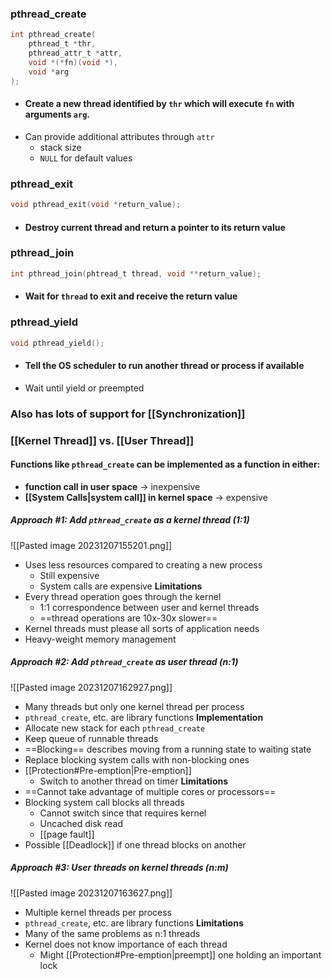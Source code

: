### pthread_create
```c
int pthread_create(
	pthread_t *thr, 
	pthread_attr_t *attr, 
	void *(*fn)(void *), 
	void *arg
);
```
* #### Create a new thread identified by `thr` which will execute `fn` with arguments `arg`.
* Can provide additional attributes through `attr`
	* stack size
	* `NULL` for default values
### pthread_exit
```c
void pthread_exit(void *return_value);
```
* #### Destroy current thread and return a pointer to its return value
### pthread_join
```c
int pthread_join(phtread_t thread, void **return_value);
```
* #### Wait for `thread` to exit and receive the return value
### pthread_yield
```c
void pthread_yield();
```
* #### Tell the OS scheduler to run another thread or process if available
* Wait until yield or preempted

### Also has lots of support for [[Synchronization]]

### [[Kernel Thread]] vs. [[User Thread]]
#### Functions like `pthread_create` can be implemented as a function in either:
* **function call in user space** → inexpensive
* **[[System Calls|system call]] in kernel space** → expensive
##### Approach #1: Add `pthread_create` as a kernel thread (1:1)
![[Pasted image 20231207155201.png]]
* Uses less resources compared to creating a new process
	* Still expensive
	* System calls are expensive
**Limitations**
* Every thread operation goes through the kernel
	* 1:1 correspondence between user and kernel threads
	* ==thread operations are 10x-30x slower==
* Kernel threads must please all sorts of application needs
* Heavy-weight memory management

##### Approach #2: Add `pthread_create` as user thread (n:1)
![[Pasted image 20231207162927.png]]
* Many threads but only one kernel thread per process
* `pthread_create`, etc. are library functions
**Implementation**
* Allocate new stack for each `pthread_create`
* Keep queue of runnable threads
* ==Blocking== describes moving from a running state to waiting state
* Replace blocking system calls with non-blocking ones
* [[Protection#Pre-emption|Pre-emption]]
	* Switch to another thread on timer
**Limitations**
* ==Cannot take advantage of multiple cores or processors==
* Blocking system call blocks all threads
	* Cannot switch since that requires kernel
	* Uncached disk read
	* [[page fault]]
* Possible [[Deadlock]] if one thread blocks on another

##### Approach #3: User threads on kernel threads (n:m)
![[Pasted image 20231207163627.png]]
* Multiple kernel threads per process
* `pthread_create`, etc. are library functions
**Limitations**
* Many of the same problems as n:1 threads
* Kernel does not know importance of each thread
	* Might [[Protection#Pre-emption|preempt]] one holding an important lock